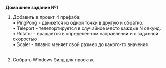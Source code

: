 <b>Домашнее задание №1</b>

1. Добавить в проект 4 префаба:<br>
  • PingPong - движется из одной точки в другую и обратно.<br>
  • Teleport - телепортируется в случайное место каждые N секунд.<br>
  • Rotator - вращается в определенном направлении и с заданной скоростью.<br>
  • Scaler - плавно меняет свой размер до какого-то значения.<br><br>

2. Собрать Windows билд для проекта.
